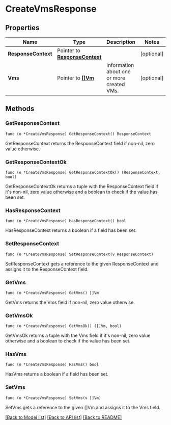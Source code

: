 # CreateVmsResponse

## Properties

Name | Type | Description | Notes
------------ | ------------- | ------------- | -------------
**ResponseContext** | Pointer to [**ResponseContext**](ResponseContext.md) |  | [optional] 
**Vms** | Pointer to [**[]Vm**](Vm.md) | Information about one or more created VMs. | [optional] 

## Methods

### GetResponseContext

`func (o *CreateVmsResponse) GetResponseContext() ResponseContext`

GetResponseContext returns the ResponseContext field if non-nil, zero value otherwise.

### GetResponseContextOk

`func (o *CreateVmsResponse) GetResponseContextOk() (ResponseContext, bool)`

GetResponseContextOk returns a tuple with the ResponseContext field if it's non-nil, zero value otherwise
and a boolean to check if the value has been set.

### HasResponseContext

`func (o *CreateVmsResponse) HasResponseContext() bool`

HasResponseContext returns a boolean if a field has been set.

### SetResponseContext

`func (o *CreateVmsResponse) SetResponseContext(v ResponseContext)`

SetResponseContext gets a reference to the given ResponseContext and assigns it to the ResponseContext field.

### GetVms

`func (o *CreateVmsResponse) GetVms() []Vm`

GetVms returns the Vms field if non-nil, zero value otherwise.

### GetVmsOk

`func (o *CreateVmsResponse) GetVmsOk() ([]Vm, bool)`

GetVmsOk returns a tuple with the Vms field if it's non-nil, zero value otherwise
and a boolean to check if the value has been set.

### HasVms

`func (o *CreateVmsResponse) HasVms() bool`

HasVms returns a boolean if a field has been set.

### SetVms

`func (o *CreateVmsResponse) SetVms(v []Vm)`

SetVms gets a reference to the given []Vm and assigns it to the Vms field.


[[Back to Model list]](../README.md#documentation-for-models) [[Back to API list]](../README.md#documentation-for-api-endpoints) [[Back to README]](../README.md)


